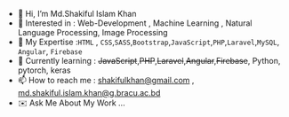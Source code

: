 - 👋 Hi, I’m Md.Shakiful Islam Khan
- 👀 Interested in : Web-Development , Machine Learning , Natural Language Processing, Image Processing
- :mechanical_arm: My Expertise :``HTML`` , ``CSS``,``SASS``,``Bootstrap``,``JavaScript``,``PHP``,``Laravel``,``MySQL``, ``Angular``, ``Firebase``
- 🌱 Currently learning : ~~JavaScript~~,~~PHP~~,~~Laravel~~,~~Angular~~,~~Firebase~~, Python, pytorch, keras
- 📫 How to reach me : shakifulkhan@gmail.com , md.shakiful.islam.khan@g.bracu.ac.bd
- :envelope: Ask Me About My Work ...

<!---
shakiful/shakiful is a ✨ special ✨ repository because its `README.md` (this file) appears on your GitHub profile.
You can click the Preview link to take a look at your changes.
--->

